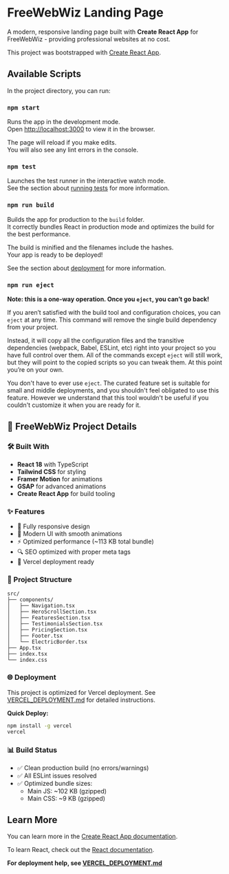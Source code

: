 # FreeWebWiz Landing Page

A modern, responsive landing page built with **Create React App** for FreeWebWiz - providing professional websites at no cost.

This project was bootstrapped with [Create React App](https://github.com/facebook/create-react-app).

## Available Scripts

In the project directory, you can run:

### `npm start`

Runs the app in the development mode.\
Open [http://localhost:3000](http://localhost:3000) to view it in the browser.

The page will reload if you make edits.\
You will also see any lint errors in the console.

### `npm test`

Launches the test runner in the interactive watch mode.\
See the section about [running tests](https://facebook.github.io/create-react-app/docs/running-tests) for more information.

### `npm run build`

Builds the app for production to the `build` folder.\
It correctly bundles React in production mode and optimizes the build for the best performance.

The build is minified and the filenames include the hashes.\
Your app is ready to be deployed!

See the section about [deployment](https://facebook.github.io/create-react-app/docs/deployment) for more information.

### `npm run eject`

**Note: this is a one-way operation. Once you `eject`, you can’t go back!**

If you aren’t satisfied with the build tool and configuration choices, you can `eject` at any time. This command will remove the single build dependency from your project.

Instead, it will copy all the configuration files and the transitive dependencies (webpack, Babel, ESLint, etc) right into your project so you have full control over them. All of the commands except `eject` will still work, but they will point to the copied scripts so you can tweak them. At this point you’re on your own.

You don't have to ever use `eject`. The curated feature set is suitable for small and middle deployments, and you shouldn't feel obligated to use this feature. However we understand that this tool wouldn't be useful if you couldn't customize it when you are ready for it.

## 🚀 FreeWebWiz Project Details

### 🛠️ Built With
- **React 18** with TypeScript
- **Tailwind CSS** for styling
- **Framer Motion** for animations
- **GSAP** for advanced animations
- **Create React App** for build tooling

### ✨ Features
- 📱 Fully responsive design
- 🎨 Modern UI with smooth animations
- ⚡ Optimized performance (~113 KB total bundle)
- 🔍 SEO optimized with proper meta tags
- 🚀 Vercel deployment ready

### 📁 Project Structure
```
src/
├── components/
│   ├── Navigation.tsx
│   ├── HeroScrollSection.tsx
│   ├── FeaturesSection.tsx
│   ├── TestimonialsSection.tsx
│   ├── PricingSection.tsx
│   ├── Footer.tsx
│   └── ElectricBorder.tsx
├── App.tsx
├── index.tsx
└── index.css
```

### 🌐 Deployment
This project is optimized for Vercel deployment. See [VERCEL_DEPLOYMENT.md](./VERCEL_DEPLOYMENT.md) for detailed instructions.

**Quick Deploy:**
```bash
npm install -g vercel
vercel
```

### 📊 Build Status
- ✅ Clean production build (no errors/warnings)
- ✅ All ESLint issues resolved
- ✅ Optimized bundle sizes:
  - Main JS: ~102 KB (gzipped)
  - Main CSS: ~9 KB (gzipped)

## Learn More

You can learn more in the [Create React App documentation](https://facebook.github.io/create-react-app/docs/getting-started).

To learn React, check out the [React documentation](https://reactjs.org/).

**For deployment help, see [VERCEL_DEPLOYMENT.md](./VERCEL_DEPLOYMENT.md)**
